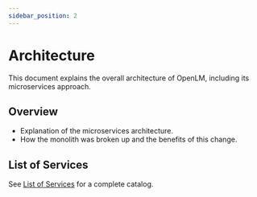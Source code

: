 ```yaml
---
sidebar_position: 2
---
```


# Architecture

This document explains the overall architecture of OpenLM, including its microservices approach.

## Overview

- Explanation of the microservices architecture.
- How the monolith was broken up and the benefits of this change.

## List of Services

See [List of Services](./list_of_services.md) for a complete catalog.
